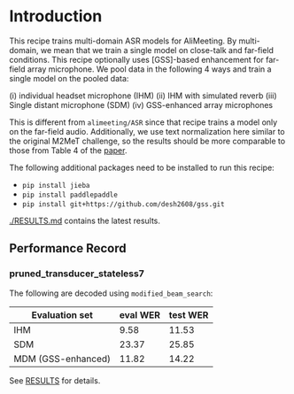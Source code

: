 
# Introduction

This recipe trains multi-domain ASR models for AliMeeting. By multi-domain, we mean that
we train a single model on close-talk and far-field conditions. This recipe optionally
uses [GSS]-based enhancement for far-field array microphone.
We pool data in the following 4 ways and train a single model on the pooled data:

(i) individual headset microphone (IHM)
(ii) IHM with simulated reverb
(iii) Single distant microphone (SDM)
(iv) GSS-enhanced array microphones

This is different from `alimeeting/ASR` since that recipe trains a model only on the
far-field audio. Additionally, we use text normalization here similar to the original
M2MeT challenge, so the results should be more comparable to those from Table 4 of
the [paper](https://arxiv.org/abs/2110.07393).

The following additional packages need to be installed to run this recipe:
* `pip install jieba`
* `pip install paddlepaddle`
* `pip install git+https://github.com/desh2608/gss.git`

[./RESULTS.md](./RESULTS.md) contains the latest results.

## Performance Record

### pruned_transducer_stateless7

The following are decoded using `modified_beam_search`:

| Evaluation set           | eval WER    | test WER |
|--------------------------|------------|---------|
| IHM                      |  9.58  | 11.53 |
| SDM                      |  23.37  | 25.85 |
| MDM (GSS-enhanced)       |  11.82  | 14.22 |

See [RESULTS](/egs/alimeeting/ASR_v2/RESULTS.md) for details.
